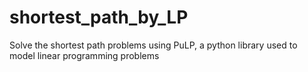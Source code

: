 # shortest_path_by_LP
Solve the shortest path problems using PuLP, a python library used to model linear programming problems
